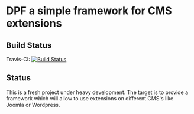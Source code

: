 DPF a simple framework for CMS extensions
====================

Build Status
---------------------
Travis-CI: [![Build Status](https://travis-ci.org/Digital-Peak/dpf.svg?branch=unstable)](https://travis-ci.org/Digital-Peak/dpf)


Status
---------------------
This is a fresh project under heavy development. The target is to provide a framework which will allow to use extensions on different CMS's like Joomla or Wordpress.
